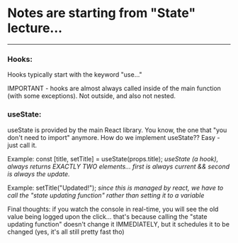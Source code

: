 # Notes are starting from "State" lecture...
-------------

### Hooks:
Hooks typically start with the keyword "use..."

IMPORTANT - hooks are almost always called inside of the main function (with some exceptions).
Not outside, and also not nested.

### useState:
useState is provided by the main React library. You know, the one that "you don't need to import" anymore. How do we implement useState?? Easy - just call it.

Example: const [title, setTitle] = useState(props.title);
*useState (a hook), always returns EXACTLY TWO elements... first is always current && second is always the update.*

Example: setTitle("Updated!");
*since this is managed by react, we have to call the "state updating function" rather than setting it to a variable*

Final thoughts: if you watch the console in real-time, you will see the old value being logged upon the click... that's because calling the "state updating function" doesn't change it IMMEDIATELY, but it schedules it to be changed (yes, it's all still pretty fast tho)

